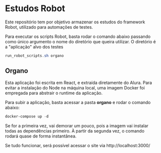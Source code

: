 # Estudos Robot
Este repositório tem por objetivo armazenar os estudos do framework Robot, utilizado para automações de testes.

Para executar os scripts Robot, basta rodar o comando abaixo passando como único argumento o nome do diretório que queira utilizar. O diretório é a "aplicação" alvo dos testes

```powershell
run_robot_scripts.sh organo
```

## Organo
Esta aplicação foi escrita em React, e extraída diretamente do Alura.
Para evitar a instalação do Node na máquina local, uma imagem Docker foi empregada para abstrair o runtime da aplicação.

Para subir a aplicação, basta acessar a pasta **organo** e rodar o comando abaixo:

```powershell
docker-compose up -d
```

Se for a primeira vez, vai demorar um pouco, pois a imagem vai instalar todas as dependências primeiro. À partir da segunda vez, o comando rodará quase de forma instantânea.

Se tudo funcionar, será possível acessar o site via http://localhost:3000/